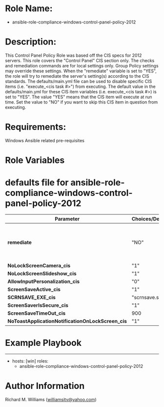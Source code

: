 # Role Name:
- ansible-role-compliance-windows-control-panel-policy-2012

# Description:
This Control Panel Policy Role was based off the CIS specs for 2012 servers.   This role covers the "Control Panel" CIS section only. The checks and remediation commands are for local settings only. Group Policy settings may override these settings. When the "remediate" variable is set to "YES", the role will try to remediate the server's setting(s) according to the CIS standards.   The defaults/main.yml file can be used to disable specific CIS items (i.e. "execute_<cis task #>") from executing. The default value in the defaults/main.yml for these CIS item variables (i.e. execute_<cis task #>) is set to "YES". The value "YES" means that the CIS item will execute at run time. Set the value to "NO" if you want to skip this CIS item in question from executing.

# Requirements:
Windows Ansible related pre-requisites 

# Role Variables
# defaults file for ansible-role-compliance-windows-control-panel-policy-2012
Parameter | Choices/Defaults|Comments
----------|-----------------|--------
__remediate__ |"NO"| variable used to determine whether or not to remediate.
__NoLockScreenCamera_cis__ |"1"| CIS value.
__NoLockScreenSlideshow_cis__ |"1"| CIS value.
__AllowInputPersonalization_cis__ |"0"| CIS value.
__ScreenSaveActive_cis__ |"1"| CIS value.
__SCRNSAVE_EXE_cis__ |"scrnsave.scr"| CIS value.
__ScreenSaverIsSecure_cis__ |"1"| CIS value.
__ScreenSaveTimeOut_cis__ |900| CIS value.
__NoToastApplicationNotificationOnLockScreen_cis__ |"1"| CIS value.


# Example Playbook
---
 - hosts: [win]
   roles:
   - ansible-role-compliance-windows-control-panel-policy-2012


# Author Information
Richard M. Williams (williamsitv@yahoo.com)
